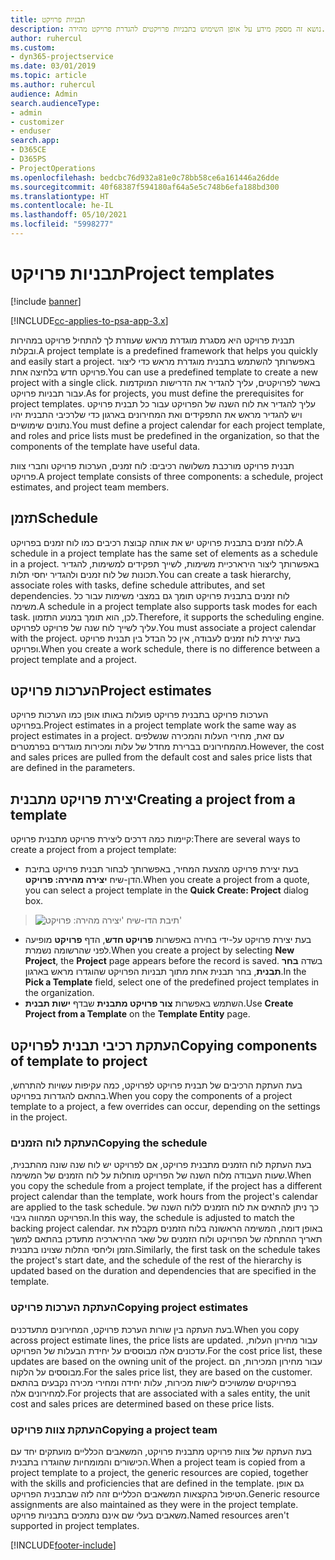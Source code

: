 ```yaml
---
title: תבניות פרויקט
description: נושא זה מספק מידע על אופן השימוש בתבניות פרויקטים להגדרת פרויקט מהירה.
author: ruhercul
ms.custom:
- dyn365-projectservice
ms.date: 03/01/2019
ms.topic: article
ms.author: ruhercul
audience: Admin
search.audienceType:
- admin
- customizer
- enduser
search.app:
- D365CE
- D365PS
- ProjectOperations
ms.openlocfilehash: bedcbc76d932a81e0c78bb58ce6a161446a26dde
ms.sourcegitcommit: 40f68387f594180af64a5e5c748b6efa188bd300
ms.translationtype: HT
ms.contentlocale: he-IL
ms.lasthandoff: 05/10/2021
ms.locfileid: "5998277"
---
```

# <a name="project-templates"></a><span data-ttu-id="11cbe-103">תבניות פרויקט</span><span class="sxs-lookup"><span data-stu-id="11cbe-103">Project templates</span></span> 

[!include [banner](../includes/psa-now-project-operations.md)]

[!INCLUDE[cc-applies-to-psa-app-3.x](../includes/cc-applies-to-psa-app-3x.md)]

<span data-ttu-id="11cbe-104">תבנית פרויקט היא מסגרת מוגדרת מראש שעוזרת לך להתחיל פרויקט במהירות ובקלות.</span><span class="sxs-lookup"><span data-stu-id="11cbe-104">A project template is a predefined framework that helps you quickly and easily start a project.</span></span> <span data-ttu-id="11cbe-105">באפשרותך להשתמש בתבנית מוגדרת מראש כדי ליצור פרויקט חדש בלחיצה אחת.</span><span class="sxs-lookup"><span data-stu-id="11cbe-105">You can use a predefined template to create a new project with a single click.</span></span> <span data-ttu-id="11cbe-106">באשר לפרויקטים, עליך להגדיר את הדרישות המוקדמות עבור תבניות פרויקט.</span><span class="sxs-lookup"><span data-stu-id="11cbe-106">As for projects, you must define the prerequisites for project templates.</span></span> <span data-ttu-id="11cbe-107">עליך להגדיר את לוח השנה של הפרויקט עבור כל תבנית פרויקט ויש להגדיר מראש את התפקידים ואת המחירונים בארגון כדי שלרכיבי התבנית יהיו נתונים שימושיים.</span><span class="sxs-lookup"><span data-stu-id="11cbe-107">You must define a project calendar for each project template, and roles and price lists must be predefined in the organization, so that the components of the template have useful data.</span></span>

<span data-ttu-id="11cbe-108">תבנית פרויקט מורכבת משלושה רכיבים: לוח זמנים, הערכות פרויקט וחברי צוות פרויקט.</span><span class="sxs-lookup"><span data-stu-id="11cbe-108">A project template consists of three components: a schedule, project estimates, and project team members.</span></span>

## <a name="schedule"></a><span data-ttu-id="11cbe-109">תזמן</span><span class="sxs-lookup"><span data-stu-id="11cbe-109">Schedule</span></span>

<span data-ttu-id="11cbe-110">ללוח זמנים בתבנית פרויקט יש את אותה קבוצת רכיבים כמו לוח זמנים בפרויקט.</span><span class="sxs-lookup"><span data-stu-id="11cbe-110">A schedule in a project template has the same set of elements as a schedule in a project.</span></span> <span data-ttu-id="11cbe-111">באפשרותך ליצור הירארכיית משימות, לשייך תפקידים למשימות, להגדיר תכונות של לוח זמנים ולהגדיר יחסי תלות.</span><span class="sxs-lookup"><span data-stu-id="11cbe-111">You can create a task hierarchy, associate roles with tasks, define schedule attributes, and set dependencies.</span></span> <span data-ttu-id="11cbe-112">לוח זמנים בתבנית פרויקט תומך גם במצבי משימות עבור כל משימה.</span><span class="sxs-lookup"><span data-stu-id="11cbe-112">A schedule in a project template also supports task modes for each task.</span></span> <span data-ttu-id="11cbe-113">לכן, הוא תומך במנוע התזמון.</span><span class="sxs-lookup"><span data-stu-id="11cbe-113">Therefore, it supports the scheduling engine.</span></span> <span data-ttu-id="11cbe-114">עליך לשייך לוח שנה של פרויקט לפרויקט.</span><span class="sxs-lookup"><span data-stu-id="11cbe-114">You must associate a project calendar with the project.</span></span> <span data-ttu-id="11cbe-115">בעת יצירת לוח זמנים לעבודה, אין כל הבדל בין תבנית פרויקט ופרויקט.</span><span class="sxs-lookup"><span data-stu-id="11cbe-115">When you create a work schedule, there is no difference between a project template and a project.</span></span>

## <a name="project-estimates"></a><span data-ttu-id="11cbe-116">הערכות פרויקט</span><span class="sxs-lookup"><span data-stu-id="11cbe-116">Project estimates</span></span>

<span data-ttu-id="11cbe-117">הערכות פרויקט בתבנית פרויקט פועלות באותו אופן כמו הערכות פרויקט בפרויקט.</span><span class="sxs-lookup"><span data-stu-id="11cbe-117">Project estimates in a project template work the same way as project estimates in a project.</span></span> <span data-ttu-id="11cbe-118">עם זאת, מחירי העלות והמכירה שנשלפים מהמחירונים בברירת מחדל של עלות ומכירות מוגדרים בפרמטרים.</span><span class="sxs-lookup"><span data-stu-id="11cbe-118">However, the cost and sales prices are pulled from the default cost and sales price lists that are defined in the parameters.</span></span>

## <a name="creating-a-project-from-a-template"></a><span data-ttu-id="11cbe-119">יצירת פרויקט מתבנית</span><span class="sxs-lookup"><span data-stu-id="11cbe-119">Creating a project from a template</span></span>
 
<span data-ttu-id="11cbe-120">קיימות כמה דרכים ליצירת פרויקט מתבנית פרויקט:</span><span class="sxs-lookup"><span data-stu-id="11cbe-120">There are several ways to create a project from a project template:</span></span>

- <span data-ttu-id="11cbe-121">בעת יצירת פרויקט מהצעת המחיר, באפשרותך לבחור תבנית פרויקט בתיבת הדן-שיח **יצירה מהירה: פרויקט**.</span><span class="sxs-lookup"><span data-stu-id="11cbe-121">When you create a project from a quote, you can select a project template in the **Quick Create: Project** dialog box.</span></span>

> ![תיבת הדו-שיח 'יצירה מהירה: פרויקט'](media/project-11.png)

- <span data-ttu-id="11cbe-123">בעת יצירת פרויקט על-ידי בחירה באפשרות **פרויקט חדש**, הדף **פרויקט** מופיעה לפני שהרשומה נשמרת.</span><span class="sxs-lookup"><span data-stu-id="11cbe-123">When you create a project by selecting **New Project**, the **Project** page appears before the record is saved.</span></span> <span data-ttu-id="11cbe-124">בשדה **בחר תבנית**, בחר תבנית אחת מתוך תבניות הפרויקט שהוגדרו מראש בארגון.</span><span class="sxs-lookup"><span data-stu-id="11cbe-124">In the **Pick a Template** field, select one of the predefined project templates in the organization.</span></span>
- <span data-ttu-id="11cbe-125">השתמש באפשרות **צור פרויקט מתבנית** שבדף **ישות תבנית**.</span><span class="sxs-lookup"><span data-stu-id="11cbe-125">Use **Create Project from a Template** on the **Template Entity** page.</span></span>

## <a name="copying-components-of-template-to-project"></a><span data-ttu-id="11cbe-126">העתקת רכיבי תבנית לפרויקט</span><span class="sxs-lookup"><span data-stu-id="11cbe-126">Copying components of template to project</span></span>

<span data-ttu-id="11cbe-127">בעת העתקת הרכיבים של תבנית פרויקט לפרויקט, כמה עקיפות עשויות להתרחש, בהתאם להגדרות בפרויקט.</span><span class="sxs-lookup"><span data-stu-id="11cbe-127">When you copy the components of a project template to a project, a few overrides can occur, depending on the settings in the project.</span></span>

### <a name="copying-the-schedule"></a><span data-ttu-id="11cbe-128">העתקת לוח הזמנים</span><span class="sxs-lookup"><span data-stu-id="11cbe-128">Copying the schedule</span></span>

<span data-ttu-id="11cbe-129">בעת העתקת לוח הזמנים מתבנית פרויקט, אם לפרויקט יש לוח שנה שונה מהתבנית, שעות העבודה מלוח השנה של הפרויקט מוחלות על לוח הזמנים של המשימה.</span><span class="sxs-lookup"><span data-stu-id="11cbe-129">When you copy the schedule from a project template, if the project has a different project calendar than the template, work hours from the project's calendar are applied to the task schedule.</span></span> <span data-ttu-id="11cbe-130">כך ניתן להתאים את לוח הזמנים ללוח השנה של הפרויקט המהווה גיבוי.</span><span class="sxs-lookup"><span data-stu-id="11cbe-130">In this way, the schedule is adjusted to match the backing project calendar.</span></span> <span data-ttu-id="11cbe-131">באופן דומה, המשימה הראשונה בלוח הזמנים מקבלת את תאריך ההתחלה של הפרויקט ולוח הזמנים של שאר ההירארכיה מתעדכן בהתאם למשך הזמן וליחסי התלות שצוינו בתבנית.</span><span class="sxs-lookup"><span data-stu-id="11cbe-131">Similarly, the first task on the schedule takes the project's start date, and the schedule of the rest of the hierarchy is updated based on the duration and dependencies that are specified in the template.</span></span> 

### <a name="copying-project-estimates"></a><span data-ttu-id="11cbe-132">העתקת הערכות פרויקט</span><span class="sxs-lookup"><span data-stu-id="11cbe-132">Copying project estimates</span></span> 

<span data-ttu-id="11cbe-133">בעת העתקה בין שורות הערכת פרויקט, המחירונים מתעדכנים.</span><span class="sxs-lookup"><span data-stu-id="11cbe-133">When you copy across project estimate lines, the price lists are updated.</span></span> <span data-ttu-id="11cbe-134">עבור מחירון העלות, עדכונים אלה מבוססים על יחידת הבעלות של הפרויקט.</span><span class="sxs-lookup"><span data-stu-id="11cbe-134">For the cost price list, these updates are based on the owning unit of the project.</span></span> <span data-ttu-id="11cbe-135">עבור מחירון המכירות, הם מבוססים על הלקוח.</span><span class="sxs-lookup"><span data-stu-id="11cbe-135">For the sales price list, they are based on the customer.</span></span> <span data-ttu-id="11cbe-136">בפרויקטים שמשויכים לישות מכירות, עלות יחידה ומחירי מכירה נקבעים בהתאם למחירונים אלה.</span><span class="sxs-lookup"><span data-stu-id="11cbe-136">For projects that are associated with a sales entity, the unit cost and sales prices are determined based on these price lists.</span></span>

### <a name="copying-a-project-team"></a><span data-ttu-id="11cbe-137">העתקת צוות פרויקט</span><span class="sxs-lookup"><span data-stu-id="11cbe-137">Copying a project team</span></span>

<span data-ttu-id="11cbe-138">בעת העתקה של צוות פרויקט מתבנית פרויקט, המשאבים הכלליים מועתקים יחד עם הכישורים והמומחיות שהוגדרו בתבנית.</span><span class="sxs-lookup"><span data-stu-id="11cbe-138">When a project team is copied from a project template to a project, the generic resources are copied, together with the skills and proficiencies that are defined in the template.</span></span> <span data-ttu-id="11cbe-139">גם אופן הטיפול בהקצאות המשאבים הכלליים זהה לזה שבתבנית הפרויקט.</span><span class="sxs-lookup"><span data-stu-id="11cbe-139">Generic resource assignments are also maintained as they were in the project template.</span></span> <span data-ttu-id="11cbe-140">משאבים בעלי שם אינם נתמכים בתבניות פרויקט.</span><span class="sxs-lookup"><span data-stu-id="11cbe-140">Named resources aren't supported in project templates.</span></span>


[!INCLUDE[footer-include](../includes/footer-banner.md)]